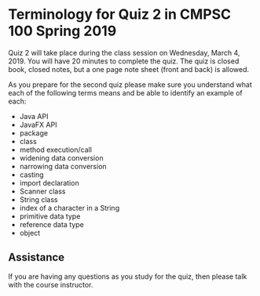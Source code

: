 # Terminology for Quiz 2 in CMPSC 100 Spring 2019

Quiz 2 will take place during the class session on Wednesday, March 4, 2019.
You will have 20 minutes to complete the quiz.
The quiz is closed book, closed notes, but a one page note
sheet (front and back) is allowed.

As you prepare for the second quiz please make sure you understand
what each of the following terms means and be able to identify an example of each:

* Java API
* JavaFX API
* package
* class
* method execution/call
* widening data conversion
* narrowing data conversion
* casting
* import declaration
* Scanner class
* String class
* index of a character in a String
* primitive data type
* reference data type
* object

## Assistance

If you are having any questions as you study for the quiz, then please talk
with  the course instructor.
